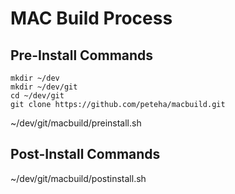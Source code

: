 # MAC Build Process

## Pre-Install Commands

```
mkdir ~/dev
mkdir ~/dev/git
cd ~/dev/git
git clone https://github.com/peteha/macbuild.git
```

~/dev/git/macbuild/preinstall.sh

## Post-Install Commands

~/dev/git/macbuild/postinstall.sh
